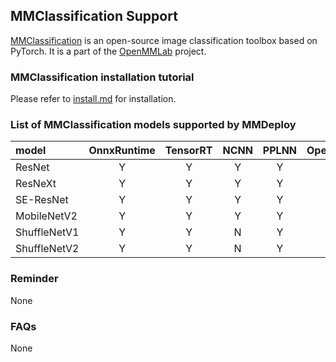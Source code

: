 ## MMClassification Support

[MMClassification](https://github.com/open-mmlab/mmclassification) is an open-source image classification toolbox based on PyTorch. It is a part of the [OpenMMLab](https://openmmlab.com) project.

### MMClassification installation tutorial

Please refer to [install.md](https://github.com/open-mmlab/mmclassification/blob/master/docs/install.md) for installation.

### List of MMClassification models supported by MMDeploy

| model        | OnnxRuntime | TensorRT | NCNN | PPLNN | OpenVINO | model config file(example)                                                            |
|:-------------|:-----------:|:--------:|:----:|:---:|:--------:|:--------------------------------------------------------------------------------------|
| ResNet       |      Y      |    Y     |  Y   |  Y  |    ?     | $MMCLS_DIR/configs/resnet/resnet18_b32x8_imagenet.py                                  |
| ResNeXt      |      Y      |    Y     |  Y   |  Y  |    ?     | $MMCLS_DIR/configs/resnext/resnext50_32x4d_b32x8_imagenet.py                          |
| SE-ResNet    |      Y      |    Y     |  Y   |  Y  |    ?     | $MMCLS_DIR/configs/seresnet/seresnet50_b32x8_imagenet.py                              |
| MobileNetV2  |      Y      |    Y     |  Y   |  Y  |    ?     | $MMCLS_DIR/configs/mobilenet_v2/mobilenet_v2_b32x8_imagenet.py                        |
| ShuffleNetV1 |      Y      |    Y     |  N   |  Y  |    ?     | $MMCLS_DIR/configs/shufflenet_v1/shufflenet_v1_1x_b64x16_linearlr_bn_nowd_imagenet.py |
| ShuffleNetV2 |      Y      |    Y     |  N   |  Y  |    ?     | $MMCLS_DIR/configs/shufflenet_v2/shufflenet_v2_1x_b64x16_linearlr_bn_nowd_imagenet.py |

### Reminder

None

### FAQs

None
